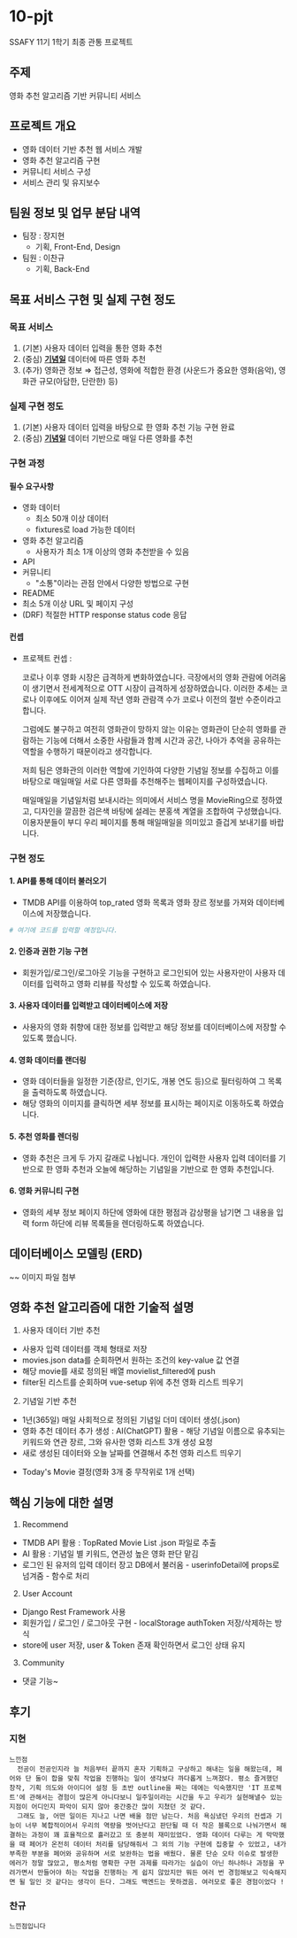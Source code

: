 # 10-pjt

SSAFY 11기 1학기 최종 관통 프로젝트

## 주제

영화 추천 알고리즘 기반 커뮤니티 서비스

## 프로젝트 개요

- 영화 데이터 기반 추천 웹 서비스 개발
- 영화 추천 알고리즘 구현
- 커뮤니티 서비스 구성
- 서비스 관리 및 유지보수

## 팀원 정보 및 업무 분담 내역

- 팀장 : 장지현
  - 기획, Front-End, Design
- 팀원 : 이찬규
  - 기획, Back-End

## 목표 서비스 구현 및 실제 구현 정도

### 목표 서비스

1. (기본) 사용자 데이터 입력을 통한 영화 추천
2. (중심) **<u>기념일</u>** 데이터에 따른 영화 추천
3. (추가) 영화관 정보
   ⇒ 접근성, 영화에 적합한 환경 (사운드가 중요한 영화(음악), 영화관 규모(아담한, 단란한) 등)

### 실제 구현 정도

1. (기본) 사용자 데이터 입력을 바탕으로 한 영화 추천 기능 구현 완료
2. (중심) **<u>기념일</u>** 데이터 기반으로 매일 다른 영화를 추천

### 구현 과정

#### 필수 요구사항

- 영화 데이터
  - 최소 50개 이상 데이터
  - fixtures로 load 가능한 데이터
- 영화 추천 알고리즘
  - 사용자가 최소 1개 이상의 영화 추천받을 수 있음
- API
- 커뮤니티
  - "소통"이라는 관점 안에서 다양한 방법으로 구현
- README
- 최소 5개 이상 URL 및 페이지 구성
- (DRF) 적절한 HTTP response status code 응답

#### 컨셉

- 프로젝트 컨셉 :

  코로나 이후 영화 시장은 급격하게 변화하였습니다. 극장에서의 영화 관람에 어려움이 생기면서 전세계적으로 OTT 시장이 급격하게 성장하였습니다. 이러한 추세는 코로나 이후에도 이어져 실제 작년 영화 관람객 수가 코로나 이전의 절반 수준이라고 합니다.

  그럼에도 불구하고 여전히 영화관이 망하지 않는 이유는 영화관이 단순히 영화를 관람하는 기능에 더해서 소중한 사람들과 함께 시간과 공간, 나아가 추억을 공유하는 역할을 수행하기 때문이라고 생각합니다.

  저희 팀은 영화관의 이러한 역할에 기인하여 다양한 기념일 정보를 수집하고 이를 바탕으로 매일매일 서로 다른 영화를 추천해주는 웹페이지를 구성하였습니다.

  매일매일을 기념일처럼 보내시라는 의미에서 서비스 명을 MovieRing으로 정하였고, 디자인을 깔끔한 검은색 바탕에 설레는 분홍색 계열을 조합하여 구성했습니다. 이용자분들이 부디 우리 페이지를 통해 매일매일을 의미있고 즐겁게 보내기를 바랍니다.

### 구현 정도

#### 1. API를 통해 데이터 불러오기

- TMDB API를 이용하여 top_rated 영화 목록과 영화 장르 정보를 가져와 데이터베이스에 저장했습니다.

```python
# 여기에 코드를 입력할 예정입니다.
```

#### 2. 인증과 권한 기능 구현

- 회원가입/로그인/로그아웃 기능을 구현하고 로그인되어 있는 사용자만이 사용자 데이터를 입력하고 영화 리뷰를 작성할 수 있도록 하였습니다.

#### 3. 사용자 데이터를 입력받고 데이터베이스에 저장

- 사용자의 영화 취향에 대한 정보를 입력받고 해당 정보를 데이터베이스에 저장할 수 있도록 했습니다.

#### 4. 영화 데이터를 랜더링

- 영화 데이터들을 일정한 기준(장르, 인기도, 개봉 연도 등)으로 필터링하여 그 목록을 출력하도록 하였습니다.
- 해당 영화의 이미지를 클릭하면 세부 정보를 표시하는 페이지로 이동하도록 하였습니다.

#### 5. 추천 영화를 렌더링

- 영화 추천은 크게 두 가지 갈래로 나뉩니다. 개인이 입력한 사용자 입력 데이터를 기반으로 한 영화 추천과 오늘에 해당하는 기념일을 기반으로 한 영화 추천입니다.

#### 6. 영화 커뮤니티 구현

- 영화의 세부 정보 페이지 하단에 영화에 대한 평점과 감상평을 남기면 그 내용을 입력 form 하단에 리뷰 목록들을 렌더링하도록 하였습니다.

## 데이터베이스 모델링 (ERD)

~~ 이미지 파일 첨부

## 영화 추천 알고리즘에 대한 기술적 설명

1. 사용자 데이터 기반 추천

- 사용자 입력 데이터를 객체 형태로 저장
- movies.json data를 순회하면서 원하는 조건의 key-value 값 연결
- 해당 movie를 새로 정의된 배열 movielist_filtered에 push
- filter된 리스트를 순회하며 vue-setup 위에 추천 영화 리스트 띄우기

2. 기념일 기반 추천

- 1년(365일) 매일 사회적으로 정의된 기념일 더미 데이터 생성(.json)
- 영화 추천 데이터 추가 생성 : AI(ChatGPT) 활용 - 해당 기념일 이름으로 유추되는 키워드와 연관 장르, 그와 유사한 영화 리스트 3개 생성 요청
- 새로 생성된 데이터와 오늘 날짜를 연결해서 추천 영화 리스트 띄우기

* Today's Movie 결정(영화 3개 중 무작위로 1개 선택)

## 핵심 기능에 대한 설명

1. Recommend

- TMDB API 활용 : TopRated Movie List .json 파일로 추출
- AI 활용 : 기념일 별 키워드, 연관성 높은 영화 판단 맡김
- 로그인 된 유저의 입력 데이터 장고 DB에서 불러옴 - userinfoDetail에 props로 넘겨줌 - 함수로 처리

2. User Account

- Django Rest Framework 사용
- 회원가입 / 로그인 / 로그아웃 구현 - localStorage authToken 저장/삭제하는 방식
- store에 user 저장, user & Token 존재 확인하면서 로그인 상태 유지

3. Community

- 댓글 기능~

## 후기

### 지현

    느낀점
      전공이 전공인지라 늘 처음부터 끝까지 혼자 기획하고 구상하고 해내는 일을 해왔는데, 페어와 단 둘이 합을 맞춰 작업을 진행하는 일이 생각보다 까다롭게 느껴졌다. 평소 즐겨했던 창작, 기획 의도와 아이디어 설정 등 초반 outline을 짜는 데에는 익숙했지만 'IT 프로젝트'에 관해서는 경험이 많은게 아니다보니 일주일이라는 시간을 두고 우리가 실현해낼수 있는 지점이 어디인지 파악이 되지 않아 중간중간 많이 지쳤던 것 같다.
      그래도 늘, 어떤 일이든 지나고 나면 배울 점만 남는다. 처음 욕심냈던 우리의 컨셉과 기능이 너무 복합적이어서 우리의 역량을 벗어난다고 판단될 때 더 작은 블록으로 나눠가면서 해결하는 과정이 꽤 효율적으로 흘러갔고 또 충분히 재미있었다. 영화 데이터 다루는 게 막막했을 때 페어가 온전히 데이터 처리를 담당해줘서 그 외의 기능 구현에 집중할 수 있었고, 내가 부족한 부분을 페어와 공유하며 서로 보완하는 법을 배웠다. 물론 단순 오타 이슈로 발생한 에러가 정말 많았고, 평소처럼 명확한 구현 과제를 따라가는 실습이 아닌 하나하나 과정을 꾸려가면서 만들어야 하는 작업을 진행하는 게 쉽지 않았지만 뭐든 여러 번 경험해보고 익숙해지면 될 일인 것 같다는 생각이 든다. 그래도 백엔드는 못하겠음. 여러모로 좋은 경험이었다 !

### 찬규

    느낀점입니다
